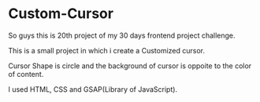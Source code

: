 # Custom-Cursor

So guys this is 20th project of my 30 days frontend project challenge.

This is a small project in which i create a Customized cursor.

Cursor Shape is circle and the background of cursor is oppoite to the color of content.

I used HTML, CSS and GSAP(Library of JavaScript).
